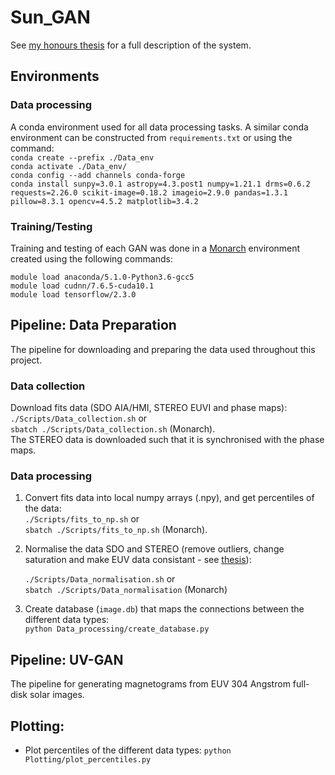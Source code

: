 # Sun_GAN
See [my honours thesis](https://github.com/chemron/honours_thesis/blob/master/thesis.pdf) for a full description of the system. 


## Environments
### Data processing
A conda environment used for all data processing tasks. A similar conda
environment can be constructed from `requirements.txt` or using the command:  
`conda create --prefix ./Data_env`  
`conda activate ./Data_env/`  
`conda config --add channels conda-forge`  
`conda install sunpy=3.0.1 astropy=4.3.post1 numpy=1.21.1 drms=0.6.2
requests=2.26.0 scikit-image=0.18.2 imageio=2.9.0 pandas=1.3.1 pillow=8.3.1
opencv=4.5.2 matplotlib=3.4.2`  


### Training/Testing
Training and testing of each GAN was done in a
[Monarch](https://docs.monarch.erc.monash.edu/) environment created using the
following commands:  

`module load anaconda/5.1.0-Python3.6-gcc5`  
`module load cudnn/7.6.5-cuda10.1`  
`module load tensorflow/2.3.0`  

## Pipeline: Data Preparation
The pipeline for downloading and preparing the data used throughout this project.
### Data collection
Download fits data (SDO AIA/HMI, STEREO EUVI and phase maps):
  `./Scripts/Data_collection.sh` or  
  `sbatch ./Scripts/Data_collection.sh` (Monarch).  
The STEREO data is downloaded such that it is synchronised with the phase maps.

### Data processing
1. Convert fits data into local numpy arrays (.npy), and get percentiles of the
   data:   
   `./Scripts/fits_to_np.sh` or  
   `sbatch ./Scripts/fits_to_np.sh` (Monarch).
2. Normalise the data SDO and STEREO (remove outliers, change saturation and
   make EUV data consistant - see
   [thesis](https://github.com/chemron/honours_thesis/blob/master/thesis.pdf)):
   
   `./Scripts/Data_normalisation.sh` or   
   `sbatch ./Scripts/Data_normalisation` (Monarch)
3. Create database (`image.db`) that maps the connections between the different
   data types:  
   `python Data_processing/create_database.py`

## Pipeline: UV-GAN
The pipeline for generating magnetograms from EUV 304 Angstrom full-disk solar images.

## Plotting:
- Plot percentiles of the different data types: 
   `python Plotting/plot_percentiles.py`